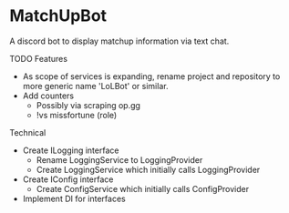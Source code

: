 # MatchUpBot
A discord bot to display matchup information via text chat.

TODO
Features
- As scope of services is expanding, rename project and repository to more generic name 'LoLBot' or similar.
- Add counters
  - Possibly via scraping op.gg
  - !vs missfortune (role)

Technical
- Create ILogging interface
  - Rename LoggingService to LoggingProvider
  - Create LoggingService which initially calls LoggingProvider
- Create IConfig interface
  - Create ConfigService which initially calls ConfigProvider
- Implement DI for interfaces
